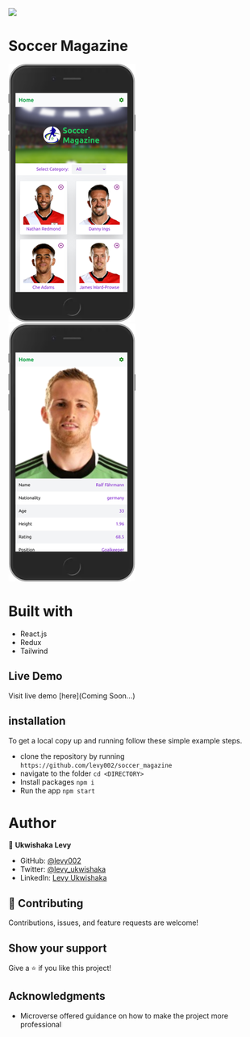 ![](https://img.shields.io/badge/Microverse-blueviolet)
# Soccer Magazine

<div>
  <img width="50%" src="./src/image/appShoot1.png" />
  <img width="50%" src="./src/image/appShoot2.png" />
</div>

# Built with
- React.js
- Redux
- Tailwind

## Live Demo
Visit live demo [here](Coming Soon...)

## installation

To get a local copy up and running follow these simple example steps.

- clone the repository by running
``` https://github.com/levy002/soccer_magazine ```
- navigate to the folder
``` cd <DIRECTORY> ```
- Install packages
``` npm i ```
- Run the app
``` npm start ```

# Author

👤 **Ukwishaka Levy**
- GitHub: [@levy002](https://github.com/levy002)
- Twitter: [@levy_ukwishaka](https://twitter.com/levy_ukwishaka)
- LinkedIn: [Levy Ukwishaka](https://www.linkedin.com/in/levy-ukwishaka-405391223)

## :handshake: Contributing
Contributions, issues, and feature requests are welcome!
## Show your support
Give a :star:️ if you like this project!
## Acknowledgments

- Microverse offered guidance on how to make the project more professional
